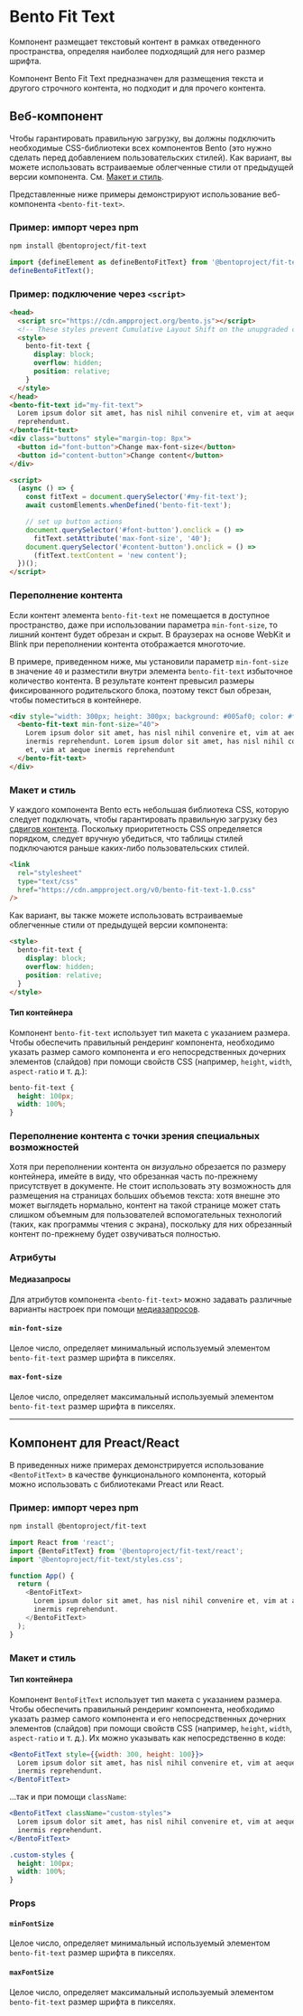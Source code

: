 # Bento Fit Text

Компонент размещает текстовый контент в рамках отведенного пространства, определяя наиболее подходящий для него размер шрифта.

Компонент Bento Fit Text предназначен для размещения текста и другого строчного контента, но подходит и для прочего контента.

## Веб-компонент

Чтобы гарантировать правильную загрузку, вы должны подключить необходимые CSS-библиотеки всех компонентов Bento (это нужно сделать перед добавлением пользовательских стилей). Как вариант, вы можете использовать встраиваемые облегченные стили от предыдущей версии компонента. См. [Макет и стиль](#layout-and-style).

Представленные ниже примеры демонстрируют использование веб-компонента `<bento-fit-text>`.

### Пример: импорт через npm

```sh
npm install @bentoproject/fit-text
```

```javascript
import {defineElement as defineBentoFitText} from '@bentoproject/fit-text';
defineBentoFitText();
```

### Пример: подключение через `<script>`

```html
<head>
  <script src="https://cdn.ampproject.org/bento.js"></script>
  <!-- These styles prevent Cumulative Layout Shift on the unupgraded custom element -->
  <style>
    bento-fit-text {
      display: block;
      overflow: hidden;
      position: relative;
    }
  </style>
</head>
<bento-fit-text id="my-fit-text">
  Lorem ipsum dolor sit amet, has nisl nihil convenire et, vim at aeque inermis
  reprehendunt.
</bento-fit-text>
<div class="buttons" style="margin-top: 8px">
  <button id="font-button">Change max-font-size</button>
  <button id="content-button">Change content</button>
</div>

<script>
  (async () => {
    const fitText = document.querySelector('#my-fit-text');
    await customElements.whenDefined('bento-fit-text');

    // set up button actions
    document.querySelector('#font-button').onclick = () =>
      fitText.setAttribute('max-font-size', '40');
    document.querySelector('#content-button').onclick = () =>
      (fitText.textContent = 'new content');
  })();
</script>
```

### Переполнение контента

Если контент элемента `bento-fit-text` не помещается в доступное пространство, даже при использовании параметра `min-font-size`, то лишний контент будет обрезан и скрыт. В браузерах на основе WebKit и Blink при переполнении контента отображается многоточие.

В примере, приведенном ниже, мы установили параметр `min-font-size` в значение `40` и разместили внутри элемента `bento-fit-text` избыточное количество контента. В результате контент превысил размеры фиксированного родительского блока, поэтому текст был обрезан, чтобы поместиться в контейнере.

```html
<div style="width: 300px; height: 300px; background: #005af0; color: #fff">
  <bento-fit-text min-font-size="40">
    Lorem ipsum dolor sit amet, has nisl nihil convenire et, vim at aeque
    inermis reprehendunt. Lorem ipsum dolor sit amet, has nisl nihil convenire
    et, vim at aeque inermis reprehendunt
  </bento-fit-text>
</div>
```

### Макет и стиль

У каждого компонента Bento есть небольшая библиотека CSS, которую следует подключать, чтобы гарантировать правильную загрузку без [сдвигов контента](https://web.dev/cls/). Поскольку приоритетность CSS определяется порядком, следует вручную убедиться, что таблицы стилей подключаются раньше каких-либо пользовательских стилей.

```html
<link
  rel="stylesheet"
  type="text/css"
  href="https://cdn.ampproject.org/v0/bento-fit-text-1.0.css"
/>
```

Как вариант, вы также можете использовать встраиваемые облегченные стили от предыдущей версии компонента:

```html
<style>
  bento-fit-text {
    display: block;
    overflow: hidden;
    position: relative;
  }
</style>
```

#### Тип контейнера

Компонент `bento-fit-text` использует тип макета с указанием размера. Чтобы обеспечить правильный рендеринг компонента, необходимо указать размер самого компонента и его непосредственных дочерних элементов (слайдов) при помощи свойств CSS (например, `height`, `width`, `aspect-ratio` и т. д.):

```css
bento-fit-text {
  height: 100px;
  width: 100%;
}
```

### Переполнение контента с точки зрения специальных возможностей

Хотя при переполнении контента он *визуально* обрезается по размеру контейнера, имейте в виду, что обрезанная часть по-прежнему присутствует в документе. Не стоит использовать эту возможность для размещения на страницах больших объемов текста: хотя внешне это может выглядеть нормально, контент на такой странице может стать слишком объемным для пользователей вспомогательных технологий (таких, как программы чтения с экрана), поскольку для них обрезанный контент по-прежнему будет озвучиваться полностью.

### Атрибуты

#### Медиазапросы

Для атрибутов компонента `<bento-fit-text>` можно задавать различные варианты настроек при помощи [медиазапросов](./../../../docs/spec/amp-html-responsive-attributes.md).

#### `min-font-size`

Целое число, определяет минимальный используемый элементом `bento-fit-text` размер шрифта в пикселях.

#### `max-font-size`

Целое число, определяет максимальный используемый элементом `bento-fit-text` размер шрифта в пикселях.

---

## Компонент для Preact/React

В приведенных ниже примерах демонстрируется использование `<BentoFitText>` в качестве функционального компонента, который можно использовать с библиотеками Preact или React.

### Пример: импорт через npm

```sh
npm install @bentoproject/fit-text
```

```javascript
import React from 'react';
import {BentoFitText} from '@bentoproject/fit-text/react';
import '@bentoproject/fit-text/styles.css';

function App() {
  return (
    <BentoFitText>
      Lorem ipsum dolor sit amet, has nisl nihil convenire et, vim at aeque
      inermis reprehendunt.
    </BentoFitText>
  );
}
```

### Макет и стиль

#### Тип контейнера

Компонент `BentoFitText` использует тип макета с указанием размера. Чтобы обеспечить правильный рендеринг компонента, необходимо указать размер самого компонента и его непосредственных дочерних элементов (слайдов) при помощи свойств CSS (например, `height`, `width`, `aspect-ratio` и т. д.). Их можно указывать как непосредственно в коде:

```jsx
<BentoFitText style={{width: 300, height: 100}}>
  Lorem ipsum dolor sit amet, has nisl nihil convenire et, vim at aeque
  inermis reprehendunt.
</BentoFitText>
```

...так и при помощи `className`:

```jsx
<BentoFitText className="custom-styles">
  Lorem ipsum dolor sit amet, has nisl nihil convenire et, vim at aeque
  inermis reprehendunt.
</BentoFitText>
```

```css
.custom-styles {
  height: 100px;
  width: 100%;
}
```

### Props

#### `minFontSize`

Целое число, определяет минимальный используемый элементом `bento-fit-text` размер шрифта в пикселях.

#### `maxFontSize`

Целое число, определяет максимальный используемый элементом `bento-fit-text` размер шрифта в пикселях.
